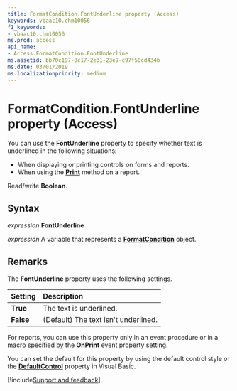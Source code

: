 ```yaml
---
title: FormatCondition.FontUnderline property (Access)
keywords: vbaac10.chm10056
f1_keywords:
- vbaac10.chm10056
ms.prod: access
api_name:
- Access.FormatCondition.FontUnderline
ms.assetid: bb70c197-8c17-2e31-23e9-c97f58cd434b
ms.date: 03/01/2019
ms.localizationpriority: medium
---
```



# FormatCondition.FontUnderline property (Access)

You can use the **FontUnderline** property to specify whether text is underlined in the following situations:

- When displaying or printing controls on forms and reports. 
- When using the **[Print](Access.Report.Print.md)** method on a report.
    
Read/write **Boolean**.


## Syntax

_expression_.**FontUnderline**

_expression_ A variable that represents a **[FormatCondition](Access.FormatCondition.md)** object.


## Remarks

The **FontUnderline** property uses the following settings.

|Setting|Description|
|:-----|:-----|
|**True**|The text is underlined.|
|**False**|(Default) The text isn't underlined.|

For reports, you can use this property only in an event procedure or in a macro specified by the **OnPrint** event property setting.

You can set the default for this property by using the default control style or the **[DefaultControl](access.form.defaultcontrol.md)** property in Visual Basic.



[!include[Support and feedback](~/includes/feedback-boilerplate.md)]